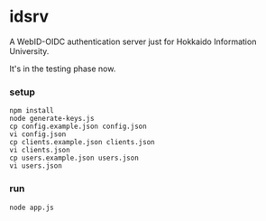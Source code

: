 # idsrv

A WebID-OIDC authentication server just for Hokkaido
Information University.

It's in the testing phase now.

### setup

    npm install
    node generate-keys.js
    cp config.example.json config.json
    vi config.json
    cp clients.example.json clients.json
    vi clients.json
    cp users.example.json users.json
    vi users.json

### run

    node app.js

